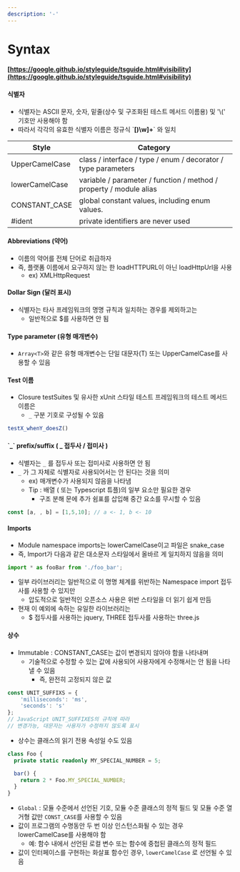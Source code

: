 ```yaml
---
description: '-'
---
```


# Syntax

#### [https://google.github.io/styleguide/tsguide.html#visibility](https://google.github.io/styleguide/tsguide.html#visibility)

#### 식별자&#x20;



* 식별자는 ASCII 문자, 숫자, 밑줄(상수 및 구조화된 테스트 메서드 이름용) 및 '\\(' 기호만 사용해야 함&#x20;
* 따라서 각각의 유효한 식별자 이름은 정규식 \`**\[)\w]+**\` 와 일치

| Style          | Category                                                           |
| -------------- | ------------------------------------------------------------------ |
| UpperCamelCase | class / interface / type / enum / decorator / type parameters      |
| lowerCamelCase | variable / parameter / function / method / property / module alias |
| CONSTANT\_CASE | global constant values, including enum values.                     |
| #ident         | private identifiers are never used                                 |



#### Abbreviations (약어)

* 이름의 약어를 전체 단어로 취급하자
* 즉, 플랫폼 이름에서 요구하지 않는 한 loadHTTPURL이 아닌 loadHttpUrl을 사용
  * ex) XMLHttpRequest

#### Dollar Sign (달러 표시)

* 식별자는 타사 프레임워크의 명명 규칙과 일치하는 경우를 제외하고는&#x20;
  * 일반적으로 $를 사용하면 안 됨&#x20;

#### Type parameter (유형  매개변수)

* `Array<T>`와 같은 유형 매개변수는 단일 대문자(T) 또는 UpperCamelCase를 사용할 수 있음&#x20;

#### Test 이름&#x20;

* Closure testSuites 및 유사한 xUnit 스타일 테스트 프레임워크의 테스트 메서드이름은
  * `_` 구분 기호로 구성될 수 있음&#x20;

```typescript
testX_whenY_doesZ()
```

#### \`\_\` prefix/suffix ( \_ 접두사 / 접미사 )

* 식별자는 `_` 를 접두사 또는 접미사로 사용하면 안 됨&#x20;
* `_` 가 그 자체로 식별자로 사용되어서는 안 된다는 것을 의미&#x20;
  * ex) 매개변수가 사용되지 않음을 나타냄&#x20;
  * Tip : 배열 ( 또는 Typescript 튜플)의 일부 요소만 필요한 경우
    * 구조 분해 문에 추가 쉼표를 삽입해 중간 요소를 무시할 수 있음&#x20;

```typescript
const [a, , b] = [1,5,10]; // a <- 1, b <- 10
```

#### Imports

* Module namespace imports는 lowerCamelCase이고 파일은 snake\_case
* 즉, Import가 다음과 같은 대소문자 스타일에서 올바르 게 일치하지 않음을 의미&#x20;

```typescript
import * as fooBar from './foo_bar';
```

* 일부 라이브러리는 일반적으로 이 명명 체계를 위반하는 Namespace import 접두사를 사용할 수 있지만&#x20;
  * 압도적으로 일반적인 오픈소스 사용은 위반 스타일을 더 읽기 쉽게 만듬&#x20;
* 현재 이 예외에 속하는 유일한 라이브러리는&#x20;
  * $ 접두사를 사용하는 jquery, THREE 접두사를 사용하는 three.js



#### 상수&#x20;

* Immutable : CONSTANT\_CASE는 값이 변경되지 않아야 함을 나타내며&#x20;
  * 기술적으로 수정할 수 있는 값에 사용되어 사용자에게 수정해서는 안 됨을 나타낼 수 있음&#x20;
    * 즉, 완전히 고정되지 않은 값

```typescript
const UNIT_SUFFIXS = {
    'milliseconds': 'ms',
    'seconds': 's'
};
// JavaScript UNIT_SUFFIXES의 규칙에 따라 
// 변경가능, 대문자는 사용자가 수정하지 않도록 표시
```

* 상수는 클래스의 읽기 전용 속성일 수도 있음&#x20;

```typescript
class Foo {
  private static readonly MY_SPECIAL_NUMBER = 5;

  bar() {
    return 2 * Foo.MY_SPECIAL_NUMBER;
  }
}
```

* `Global` : 모듈 수준에서 선언된 기호, 모듈 수준 클래스의 정적 필드 및 모듈 수준 열거형 값만 `CONST_CASE`를 사용할 수 있음&#x20;
* 값이 프로그램의 수명동안 두 번 이상 인스턴스화될 수 있는 경우 lowerCamelCase를 사용해야 함&#x20;
  * 예: 함수 내에서 선언된 로컬 변수 또는 함수에 중첩된 클래스의 정적 필드&#x20;
* 값이 인터페이스를 구현하는 화살표 함수인 경우, `lowerCamelCase` 로 선언될  수  있음&#x20;









